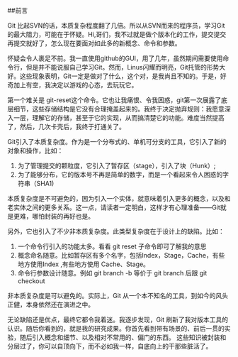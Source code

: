 
##前言

Git 比起SVN的话，本质复杂程度翻了几倍。所以从SVN而来的程序员，学习Git的最大阻力，可能在于怀疑。Hi,哥们，我不过就是做个版本化的工作，提交提交再提交就好了，怎么现在要面对如此多的新概念、命令和参数。

怀疑会令人裹足不前。我一直使用github的GUI，用了几年，虽然期间需要使用命令行，但是并不能说服自己学习Git。然而，Linus闪耀而明亮，Git托管的形势大好。这些现象表明，Git一定是做对了什么，这个对，是我尚且不知的。于是，好奇加上有空，我决定以游戏的心态，去玩玩它。

第一个难关是 git-reset这个命令。它也让我痛恨、令我困惑，git第一次展露了底层细节，这些存储结构是它没有合理掩盖起来的。我终于决定抛弃规则：我愿意深入一层，理解它的存储，甚至于它的实现，从而搞清楚它的功能。难度当然提高了，然后，几次卡壳后，我终于打通关了。

Git引入了本质复杂度。作为是一个分布式的、单机可分支的工具，它引入了新的对象和操作，比如：

1. 为了管理提交的颗粒度，它引入了暂存区（stage），引入了块（Hunk）; 
2. 为了能够分布，它的版本号不再是简单的数字，而是一个看起来令人困惑的字符串（SHA1)

本质复杂度是不可避免的，因为引入一个实体，就意味着引入更多的概念，以及和老实体之间的更多关系。这一点，请读者一定明白，这样才有心理准备——Git就是更难，哪怕封装的再好也是。

另外，它也引入了不少非本质复杂度。此类型复杂度在于设计上的缺陷。比如：

1. 一个命令行引入的功能太多。看看 git reset 子命令即可了解我的意思
2. 概念命名随意。比如暂存区有多个名字，包括Index，Stage，Cache，有些地方使用Index
 ,有些地方使用 Cache、Stage。
3. 命令行参数设计随意。例如 git branch -b 等价于 git branch 后跟 git checkout 

非本质复杂度是可以避免的。实际上，Git 从一个本不知名的工具，到如今的风头正健，本身依然还在演进之中。

无论缺陷还是优点，最终它都令我着迷。我逐步发现，Git 刷新了我对版本工具的认识。随后你看到的，就是我的研究成果。你首先看到带有场景的、前后一贯的实验，随后引入概念和细节、以及相对不常用的、偏门的东西。 这些知识被封装和分层过了，你可以自顶向下，而不必如我一样，自底向上的干那些脏活了。






